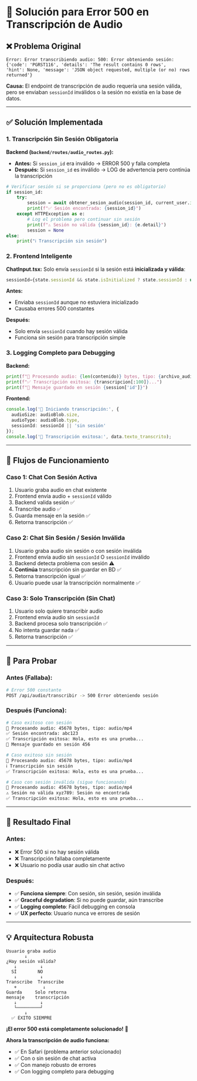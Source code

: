 # 🔧 Solución para Error 500 en Transcripción de Audio

## ❌ **Problema Original**
```
Error: Error transcribiendo audio: 500: Error obteniendo sesión: 
{'code': 'PGRST116', 'details': 'The result contains 0 rows', 
'hint': None, 'message': 'JSON object requested, multiple (or no) rows returned'}
```

**Causa:** El endpoint de transcripción de audio requería una sesión válida, pero se enviaban `sessionId` inválidos o la sesión no existía en la base de datos.

---

## ✅ **Solución Implementada**

### **1. Transcripción Sin Sesión Obligatoria**

**Backend (`backend/routes/audio_routes.py`):**
- **Antes:** Si `session_id` era inválido → ERROR 500 y falla completa
- **Después:** Si `session_id` es inválido → LOG de advertencia pero continúa la transcripción

```python
# Verificar sesión si se proporciona (pero no es obligatorio)
if session_id:
    try:
        session = await obtener_sesion_audio(session_id, current_user.id)
        print(f"✅ Sesión encontrada: {session_id}")
    except HTTPException as e:
        # Log el problema pero continuar sin sesión
        print(f"⚠️ Sesión no válida {session_id}: {e.detail}")
        session = None
else:
    print("ℹ️ Transcripción sin sesión")
```

### **2. Frontend Inteligente**

**ChatInput.tsx:** Solo envía `sessionId` si la sesión está **inicializada y válida**:
```typescript
sessionId={state.sessionId && state.isInitialized ? state.sessionId : undefined}
```

**Antes:**
- Enviaba `sessionId` aunque no estuviera inicializado
- Causaba errores 500 constantes

**Después:**
- Solo envía `sessionId` cuando hay sesión válida
- Funciona sin sesión para transcripción simple

### **3. Logging Completo para Debugging**

**Backend:**
```python
print(f"🎤 Procesando audio: {len(contenido)} bytes, tipo: {archivo_audio.content_type}")
print(f"✅ Transcripción exitosa: {transcripcion[:100]}...")
print(f"💾 Mensaje guardado en sesión {session['id']}")
```

**Frontend:**
```typescript
console.log('🎤 Iniciando transcripción:', {
  audioSize: audioBlob.size,
  audioType: audioBlob.type,
  sessionId: sessionId || 'sin sesión'
});
console.log('🎯 Transcripción exitosa:', data.texto_transcrito);
```

---

## 🎯 **Flujos de Funcionamiento**

### **Caso 1: Chat Con Sesión Activa**
1. Usuario graba audio en chat existente
2. Frontend envía audio + `sessionId` válido
3. Backend valida sesión ✅
4. Transcribe audio ✅
5. Guarda mensaje en la sesión ✅
6. Retorna transcripción ✅

### **Caso 2: Chat Sin Sesión / Sesión Inválida**
1. Usuario graba audio sin sesión o con sesión inválida
2. Frontend envía audio sin `sessionId` O `sessionId` inválido
3. Backend detecta problema con sesión ⚠️
4. **Continúa** transcripción sin guardar en BD ✅
5. Retorna transcripción igual ✅
6. Usuario puede usar la transcripción normalmente ✅

### **Caso 3: Solo Transcripción (Sin Chat)**
1. Usuario solo quiere transcribir audio
2. Frontend envía audio sin `sessionId`
3. Backend procesa solo transcripción ✅
4. No intenta guardar nada ✅
5. Retorna transcripción ✅

---

## 📱 **Para Probar**

### **Antes (Fallaba):**
```bash
# Error 500 constante
POST /api/audio/transcribir -> 500 Error obteniendo sesión
```

### **Después (Funciona):**
```bash
# Caso exitoso con sesión
🎤 Procesando audio: 45678 bytes, tipo: audio/mp4
✅ Sesión encontrada: abc123
✅ Transcripción exitosa: Hola, esto es una prueba...
💾 Mensaje guardado en sesión 456

# Caso exitoso sin sesión
🎤 Procesando audio: 45678 bytes, tipo: audio/mp4
ℹ️ Transcripción sin sesión
✅ Transcripción exitosa: Hola, esto es una prueba...

# Caso con sesión inválida (sigue funcionando)
🎤 Procesando audio: 45678 bytes, tipo: audio/mp4
⚠️ Sesión no válida xyz789: Sesión no encontrada
✅ Transcripción exitosa: Hola, esto es una prueba...
```

---

## 🚀 **Resultado Final**

### **Antes:**
- ❌ Error 500 si no hay sesión válida
- ❌ Transcripción fallaba completamente
- ❌ Usuario no podía usar audio sin chat activo

### **Después:**
- ✅ **Funciona siempre**: Con sesión, sin sesión, sesión inválida
- ✅ **Graceful degradation**: Si no puede guardar, aún transcribe
- ✅ **Logging completo**: Fácil debugging en consola
- ✅ **UX perfecto**: Usuario nunca ve errores de sesión

---

## 💡 **Arquitectura Robusta**

```
Usuario graba audio
       ↓
¿Hay sesión válida?
   ↓         ↓
  SÍ        NO
   ↓         ↓
Transcribe  Transcribe
   +          ↓
Guarda     Solo retorna
mensaje    transcripción
   ↓         ↓
   └─────────┘
       ↓
  ✅ ÉXITO SIEMPRE
```

**¡El error 500 está completamente solucionado!** 🎉

**Ahora la transcripción de audio funciona:**
- ✅ En Safari (problema anterior solucionado)
- ✅ Con o sin sesión de chat activa
- ✅ Con manejo robusto de errores
- ✅ Con logging completo para debugging 
